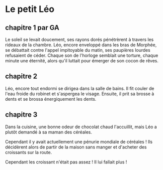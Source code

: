 # Le petit Léo

## chapitre 1 par GA
Le soleil se levait doucement, ses rayons dorés pénétrèrent à travers les rideaux de la chambre. Léo, encore enveloppé dans les bras de Morphée, se débattait contre l'appel impitoyable du matin, ses paupières lourdes refusaient de céder. Chaque son de l'horloge semblait une torture, chaque minute une éternité, alors qu'il luttait pour émerger de son cocon de rêves.

## chapitre 2
Léo, encore tout endormi se dirigea dans la salle de bains. Il fit couler de l'eau froide du robinet et s'aspergea le visage. Ensuite, il prit sa brosse à dents et se brossa énergiquement les dents.

## chapitre 3
Dans la cuisine, une bonne odeur de chocolat chaud l'accuillit, mais Léo a plutôt demandé à sa maman des céréales.

Cependant il y avait actuellement une pénurie mondiale de céréales ! Ils décidèrent alors de partir de la maison sans manger et d'acheter des croissants sur la route.

Cependant les croissant n'était pas assez ! Il lui fallait plus !
